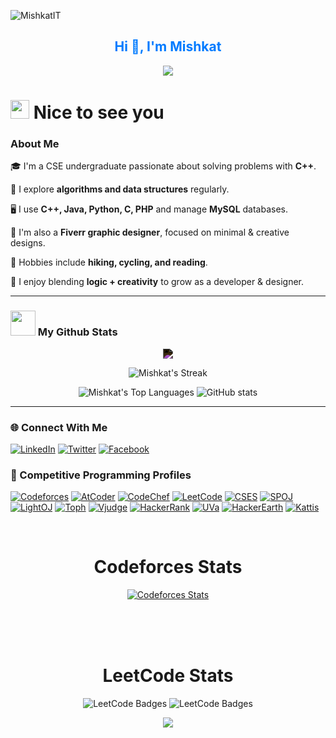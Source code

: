 <p align="left"> <img src="https://komarev.com/ghpvc/?username=MishkatIT&label=Profile%20views&color=0e75b6&style=flat" alt="MishkatIT" /> </p>
<h2 align="center">
  <font color="#007BFF"><b>Hi 👋, I'm Mishkat</b></font>
</h2>
<p align="center">
  <img src="https://readme-typing-svg.herokuapp.com?color=%23007BFF&center=true&vCenter=true&lines=Competitive+Programmer;Freelancer+at+Fiverr;Good+Listener;Self+Learner"><br>
</p>


<h1><img src="https://emojis.slackmojis.com/emojis/images/1531849430/4246/blob-sunglasses.gif?1531849430" width="30"/> Nice to see you </h1>

### About Me

🎓 I'm a CSE undergraduate passionate about solving problems with **C++**.

🧠 I explore **algorithms and data structures** regularly.

🖥️ I use **C++, Java, Python, C, PHP** and manage **MySQL** databases.

🎨 I'm also a **Fiverr graphic designer**, focused on minimal & creative designs.

🌿 Hobbies include **hiking, cycling, and reading**.

🔁 I enjoy blending **logic + creativity** to grow as a developer & designer.

---


### <img src="https://media.giphy.com/media/cj87CxfRtrUifF3Ryk/giphy.gif" width="40"> My Github Stats
<div align="center">
<img src="https://img.shields.io/badge/Profile%20Stats-MishkatIT-success.svg" style="filter: invert(1);" />

![Mishkat's Streak](https://github-readme-streak-stats.herokuapp.com/?user=MishkatIT&theme=gotham_border=true)

![Mishkat's Top Languages](https://github-readme-stats.vercel.app/api/top-langs/?username=MishkatIT&theme=gotham_icons=true&hide_border=true&layout=compact)
![GitHub stats](https://github-readme-stats.vercel.app/api?username=MishkatIT&theme=gotham_icons=true&hide_border=true&layout=compact)
</br>
</div>

---

### 🌐 Connect With Me

[![LinkedIn](https://img.shields.io/badge/LinkedIn-0A66C2?style=flat&logo=linkedin&logoColor=white)](https://www.linkedin.com/in/miskat141/) 
[![Twitter](https://img.shields.io/badge/Twitter-000000?style=flat&logo=x&logoColor=white)](https://twitter.com/miskat141)
[![Facebook](https://img.shields.io/badge/Facebook-0866FF?style=flat&logo=facebook&logoColor=white)](https://www.facebook.com/miskat141/)

### 🧠 Competitive Programming Profiles

[![Codeforces](https://badges.joonhyung.xyz/codeforces/MishkatIT.svg)](https://codeforces.com/profile/MishkatIT)
[![AtCoder](https://cp-logo.vercel.app/atcoder/mishkatit?logo=true)](https://atcoder.jp/users/MishkatIT)
[![CodeChef](https://cp-logo.vercel.app/codechef/mishkatit?logo=true)](https://www.codechef.com/users/mishkatit)
[![LeetCode](https://img.shields.io/badge/-LeetCode-FFA116?style=flat&logo=LeetCode&logoColor=black)](https://leetcode.com/MishkatIT/)
[![CSES](https://img.shields.io/badge/CSES-000000.svg?style=flat-square&logo=css3&logoColor=white)](https://cses.fi/user/165802)
[![SPOJ](https://img.shields.io/badge/SPOJ-000000.svg?style=flat-square&logo=spoj&logoColor=white)](https://www.spoj.com/users/mishkatit)
[![LightOJ](https://img.shields.io/badge/LightOJ-24b9bb.svg?style=flat-square&logo=LightOJ&logoColor=white)](https://lightoj.com/user/mishkatit)
[![Toph](https://img.shields.io/badge/Toph-000000.svg?style=flat-square&logo=toph&logoColor=white)](https://toph.co/u/MishkatIT)
[![Vjudge](https://img.shields.io/badge/Vjudge-000000.svg?style=flat-square&logo=vjudge&logoColor=white)](https://vjudge.net/user/MishkatIT)
[![HackerRank](https://img.shields.io/badge/-Hackerrank-00EA64?style=flat&logo=HackerRank&logoColor=white)](https://www.hackerrank.com/MishkatIT)
[![UVa](https://img.shields.io/badge/UVA-000000.svg?style=flat-square&logo=uva&logoColor=white)](https://uhunt.onlinejudge.org/id/1615470)
[![HackerEarth](https://img.shields.io/badge/HackerEarth-000000.svg?style=flat-square&logo=hackerearth&logoColor=white)](https://www.hackerearth.com/@MishkatIT)
[![Kattis](https://img.shields.io/badge/Kattis-000000.svg?style=flat-square&logo=kattis&logoColor=white)](https://open.kattis.com/users/mishkatit)


<div align="center">
  
<!-- ## <img src="https://art.npanuhin.me/SVG/Codeforces/Codeforces.colored.svg" width="26"/> CodeForces -->

<br>

#  **Codeforces Stats**

[![Codeforces Stats](https://codeforces-readme-stats.vercel.app/api/card?username=mishkatit&force_username=true&show_icons=true&cache_seconds=3600)](https://codeforces.com/profile/mishkatit)


<br>
<br>
<br>



#  **LeetCode Stats**

<img src="https://leetcode-badge-showcase.vercel.app/api?username=mishkatit&theme=light&filter=daily" alt="LeetCode Badges" />
<img src="https://leetcode-badge-showcase.vercel.app/api?username=mishkatit&theme=light&filter=annual" alt="LeetCode Badges" />

![](https://leetcard.jacoblin.cool/mishkatit?ext=heatmap) <!-- use ext=contest to show contest graph, or remove any ext to not show-->

<!-- ![Mishkat's LeetCode statsl](https://leetcode-badge-sage.vercel.app/badge/mishkatit?theme=neutral) -->

</div>








